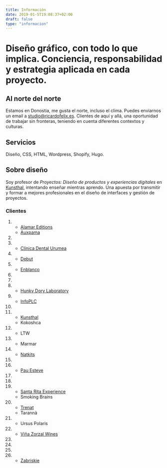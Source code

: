 ```yaml
---
title: Información
date: 2019-01-5T19:08:37+02:00
draft: false
type: "informacion"
---
```

#  Diseño gráfico, con todo lo que implica. Conciencia, responsabilidad y estrategia aplicada en cada proyecto.  

## Al norte del norte
Estamos en Donostia, me gusta el norte, incluso el clima. Puedes enviarnos un email a [studio@ricardofelix.es](mailto:studio@ricardofelix.es). Clientes de aquí y allá, una oportunidad de trabajar sin fronteras, teniendo en cuenta diferentes contextos y culturas.

## Servicios
Diseño, CSS, HTML, Wordpress, Shopify, Hugo.

## Sobre diseño
Soy profesor de *Proyectos: Diseño de productos y experiencias digitales* en [Kunsthal](https://kunsthal.es), intentando enseñar mientras aprendo. Una apuesta por transmitir y formar a mejores profesionales en el diseño de interfaces y gestión de proyectos.

</section>
<section class="pageInfo__grid">

### Clientes

1. 
    * [Alamar Editions](https://alamareditions.com)
    * [Auxpama](https://auxpama.net)
2. 
3. 
    * [Clínica Dental Urumea](https://clinicadentalurumea.com)
4. 
    * [Debut](https://debut.cat)
5. 
    * [Enblanco](https://enblanco-studio.de/)
6. 
7. 
8. 
    * [Hunky Dory Laboratory](https://unkydorylab.com)
9. 
    * [InfoPLC](https://infoplc.net)
10. 
11. 
    * [Kunsthal](https://kunsthal.es)
    * Kokoshca
12. 
    * LTW
13. 
    * Marmar
14. 
    * [Natkits](https://natkits.com)
15. 
17. 
    * [Pau Esteve](https://pauesteve.net)
18. 
19. 
20. 
    * [Santa Rita Experience](https://santaritaexperience.com)
    * Smoking Brains
22. 
    * [Trenat](https://trenat.com)
    * Tarannà
23. 
    * Ursus Polaris
24. 
    * [Viña Zorzal Wines](https://vinazorzalwines.com)
25. 
26. 
27. 
28. 
    * [Zabriskie](https://zabriskie.de)

</section>